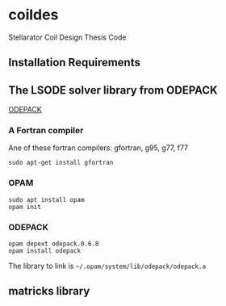 # coildes
Stellarator Coil Design Thesis Code


## Installation Requirements


## The LSODE solver library from ODEPACK

[ODEPACK](https://computing.llnl.gov/casc/odepack/)

### A Fortran compiler
Ane of these fortran compilers: gfortran, g95, g77, f77

```
sudo apt-get install gfortran
```

### OPAM
```
sudo apt install opam
opam init
```
### ODEPACK
```
opam depext odepack.0.6.8
opam install odepack
```
The library to link is ```~/.opam/system/lib/odepack/odepack.a```

## matricks library

